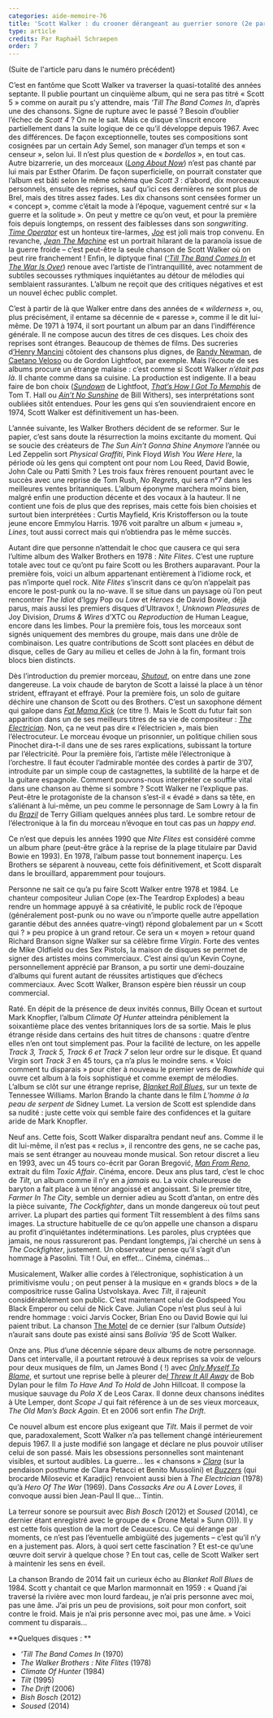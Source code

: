 ```yaml
---
categories: aide-memoire-76
title: 'Scott Walker : du crooner dérangeant au guerrier sonore (2e partie)'
type: article
credits: Par Raphaël Schraepen
order: 7
---
```

(Suite de l'article paru dans le numéro précédent)

C’est en fantôme que Scott Walker va traverser la quasi-totalité des années septante. Il publie pourtant un cinquième album, qui ne sera pas titré « Scott 5 » comme on aurait pu s’y attendre, mais _‘Till The Band Comes In_, d’après une des chansons. Signe de rupture avec le passé ? Besoin d’oublier l’échec de _Scott 4_ ? On ne le sait. Mais ce disque s’inscrit encore partiellement dans la suite logique de ce qu’il développe depuis 1967. Avec des différences. De façon exceptionnelle, toutes ses compositions sont cosignées par un certain Ady Semel, son manager d’un temps et son « censeur », selon lui. Il n’est plus question de « _bordellos_ », en tout cas. Autre bizarrerie, un des morceaux ([_Long About Now_](https://www.youtube.com/watch?v=HHitp6q9stM)) n’est pas chanté par lui mais par Esther Ofarim. De façon superficielle, on pourrait constater que l’album est bâti selon le même schéma que _Scott 3_ : d’abord, dix morceaux personnels, ensuite des reprises, sauf qu’ici ces dernières ne sont plus de Brel, mais des titres assez fades. Les dix chansons sont censées former un « concept », comme c’était la mode à l’époque, vaguement centré sur « la guerre et la solitude ». On peut y mettre ce qu’on veut, et pour la première fois depuis longtemps, on ressent des faiblesses dans son _songwriting_. [_Time Operator_](https://www.youtube.com/watch?v=EnPQnmeQYMQ) est un honteux tire-larmes, [_Joe_](https://www.youtube.com/watch?v=p-ZPGYE3o_U) est joli mais trop convenu. En revanche, [_Jean The Machine_](https://www.youtube.com/watch?v=DcHoTi5rGQU) est un portrait hilarant de la paranoïa issue de la guerre froide – c’est peut-être la seule chanson de Scott Walker où on peut rire franchement ! Enfin, le diptyque final ([_‘Till The Band Comes In_](https://www.youtube.com/watch?v=jLWjsQWBuG8) et [_The War Is Over_](https://www.youtube.com/watch?v=ttF51Xytz7Y)) renoue avec l’artiste de l’intranquillité, avec notamment de subtiles secousses rythmiques inquiétantes au détour de mélodies qui semblaient rassurantes. L’album ne reçoit que des critiques négatives et est un nouvel échec public complet.

C’est à partir de là que Walker entre dans des années de « _wilderness_ », ou, plus précisément, il entame sa décennie de « paresse », comme il le dit lui-même. De 1971 à 1974, il sort pourtant un album par an dans l’indifférence générale. Il ne compose aucun des titres de ces disques. Les choix des reprises sont étranges. Beaucoup de thèmes de films. Des sucreries d[’Henry Mancini](https://fr.wikipedia.org/wiki/Henry_Mancini) côtoient des chansons plus dignes, de [Randy Newman](https://fr.wikipedia.org/wiki/Randy_Newman), de [Caetano Veloso](https://fr.wikipedia.org/wiki/Caetano_Veloso) ou de Gordon Lightfoot, par exemple. Mais l’écoute de ses albums procure un étrange malaise : c’est comme si Scott Walker _n’était pas là_. Il chante comme dans sa cuisine. La production est indigente. Il a beau faire de bon choix ([_Sundown_](https://www.youtube.com/watch?v=S2cfhE1VZMU) de Lightfoot, [_That’s How I Got To Memphis_](https://www.youtube.com/watch?v=EDHV4PUZvgY) de Tom T. Hall ou [_Ain’t No Sunshine_](https://www.youtube.com/watch?v=SLEtjXNMxYg) de Bill Withers), ses interprétations sont oubliées sitôt entendues. Pour les gens qui s’en souviendraient encore en 1974, Scott Walker est définitivement un has-been.

L’année suivante, les Walker Brothers décident de se reformer. Sur le papier, c’est sans doute la résurrection la moins excitante du moment. Qui se soucie des créateurs de _The Sun Ain’t Gonna Shine Anymore_ l’année ou Led Zeppelin sort _Physical Graffiti_, Pink Floyd _Wish You Were Here_, la période où les gens qui comptent ont pour nom Lou Reed, David Bowie, John Cale ou Patti Smith ? Les trois faux frères renouent pourtant avec le succès avec une reprise de Tom Rush, _No Regrets_, qui sera n°7 dans les meilleures ventes britanniques. L’album éponyme marchera moins bien, malgré enfin une production décente et des vocaux à la hauteur. Il ne contient une fois de plus que des reprises, mais cette fois bien choisies et surtout bien interprétées : Curtis Mayfield, Kris Kristofferson ou la toute jeune encore Emmylou Harris. 1976 voit paraître un album « jumeau », _Lines_, tout aussi correct mais qui n’obtiendra pas le même succès.

Autant dire que personne n’attendait le choc que causera ce qui sera l’ultime album des Walker Brothers en 1978 : _Nite Flites_. C’est une rupture totale avec tout ce qu’ont pu faire Scott ou les Brothers auparavant. Pour la première fois, voici un album appartenant entièrement à l’idiome rock, et pas n’importe quel rock. _Nite Flites_ s’inscrit dans ce qu’on n’appelait pas encore le post-punk ou la no-wave. Il se situe dans un paysage où l’on peut rencontrer _The Idiot_ d’Iggy Pop ou _Low_ et _Heroes_ de David Bowie, déjà parus, mais aussi les premiers disques d’Ultravox !, _Unknown Pleasures_ de Joy Division, _Drums & Wires_ d’XTC ou _Reproduction_ de Human League, encore dans les limbes. Pour la première fois, tous les morceaux sont signés uniquement des membres du groupe, mais dans une drôle de combinaison. Les quatre contributions de Scott sont placées en début de disque, celles de Gary au milieu et celles de John à la fin, formant trois blocs bien distincts.

Dès l’introduction du premier morceau, [_Shutout_](https://www.youtube.com/watch?v=4uBB9AXYACU), on entre dans une zone dangereuse. La voix chaude de baryton de Scott a laissé la place à un ténor strident, effrayant et effrayé. Pour la première fois, un solo de guitare déchire une chanson de Scott ou des Brothers. C’est un saxophone dément qui galope dans [_Fat Mama Kick_](https://www.youtube.com/watch?v=-skUxIGDTFY) (ce titre !). Mais le Scott du futur fait son apparition dans un de ses meilleurs titres de sa vie de compositeur : [_The Electrician_](https://www.youtube.com/watch?v=mhQbT65qIJY). Non, ça ne veut pas dire « l’électricien », mais bien l’électrocuteur. Le morceau évoque un prisonnier, un politique chilien sous Pinochet dira-t-il dans une de ses rares explications, subissant la torture par l’électricité. Pour la première fois, l’artiste mêle l’électronique à l’orchestre. Il faut écouter l’admirable montée des cordes à partir de 3’07, introduite par un simple coup de castagnettes, la subtilité de la harpe et de la guitare espagnole. Comment pouvons-nous interpréter ce souffle vital dans une chanson au thème si sombre ? Scott Walker ne l’explique pas. Peut-être le protagoniste de la chanson s’est-il « évadé » dans sa tête, en s’aliénant à lui-même, un peu comme le personnage de Sam Lowry à la fin du [_Brazil_](https://fr.wikipedia.org/wiki/Brazil_%28film,_1985%29) de Terry Gilliam quelques années plus tard. Le sombre retour de l’électronique à la fin du morceau n’évoque en tout cas pas un _happy end_.

Ce n’est que depuis les années 1990 que _Nite Flites_ est considéré comme un album phare (peut-être grâce à la reprise de la plage titulaire par David Bowie en 1993). En 1978, l’album passe tout bonnement inaperçu. Les Brothers se séparent à nouveau, cette fois définitivement, et Scott disparaît dans le brouillard, apparemment pour toujours.



Personne ne sait ce qu’a pu faire Scott Walker entre 1978 et 1984. Le chanteur compositeur Julian Cope (ex-The Teardrop Explodes) a beau rendre un hommage appuyé à sa créativité, le public rock de l’époque (généralement post-punk ou no wave ou n’importe quelle autre appellation garantie début des années quatre-vingt) répond globalement par un « Scott qui ? » peu propice à un grand retour. Ce sera un « moyen » retour quand Richard Branson signe Walker sur sa célèbre firme _Virgin_. Forte des ventes de Mike Oldfield ou des Sex Pistols, la maison de disques se permet de signer des artistes moins commerciaux. C’est ainsi qu’un Kevin Coyne, personnellement apprécié par Branson, a pu sortir une demi-douzaine d’albums qui furent autant de réussites artistiques que d’échecs commerciaux. Avec Scott Walker, Branson espère bien réussir un coup commercial.

Raté. En dépit de la présence de deux invités connus, Billy Ocean et surtout Mark Knopfler, l’album _Climate Of Hunter_ atteindra péniblement la soixantième place des ventes britanniques lors de sa sortie. Mais le plus étrange réside dans certains des huit titres de chansons : quatre d’entre elles n’en ont tout simplement pas. Pour la facilité de lecture, on les appelle _Track 3, Track 5, Track 6 et Track 7_ selon leur ordre sur le disque. Et quand Virgin sort _Track 3_ en 45 tours, ça n’a plus le moindre sens. « Voici comment tu disparais » pour citer à nouveau le premier vers de _Rawhide_ qui ouvre cet album à la fois sophistiqué et comme exempt de mélodies. L’album se clôt sur une étrange reprise, [_Blanket Roll Blues_](https://www.youtube.com/watch?v=j2w5eOKp28w), sur un texte de Tennessee Williams. Marlon Brando la chante dans le film _L’homme à la peau de serpent de_ Sidney Lumet. La version de Scott est splendide dans sa nudité : juste cette voix qui semble faire des confidences et la guitare aride de Mark Knopfler.



Neuf ans. Cette fois, Scott Walker disparaîtra pendant neuf ans. Comme il le dit lui-même, il n’est pas « reclus », il rencontre des gens, ne se cache pas, mais se sent étranger au nouveau monde musical. Son retour discret a lieu en 1993, avec un 45 tours co-écrit par Goran Bregović, [_Man From Reno_](https://www.youtube.com/watch?v=y3YOweA72YM), extrait du film _Toxic Affair_. Cinéma, encore. Deux ans plus tard, c’est le choc de _Tilt_, un album comme il n’y en a _jamais_ eu. La voix chaleureuse de baryton a fait place à un ténor angoissé et angoissant. Si le premier titre, _Farmer In The City_, semble un dernier adieu au Scott d’antan, on entre dès la pièce suivante, _The Cockfighter_, dans un monde dangereux où tout peut arriver. La plupart des parties qui forment Tilt ressemblent à des films sans images. La structure habituelle de ce qu’on appelle une chanson a disparu au profit d’inquiétantes indéterminations. Les paroles, plus cryptées que jamais, ne nous rassureront pas. Pendant longtemps, j’ai cherché un sens à _The Cockfighter_, justement. Un observateur pense qu’il s’agit d’un hommage à Pasolini. Tilt ! Oui, en effet… Cinéma, cinémas…



Musicalement, Walker allie cordes à l’électronique, sophistication à un primitivisme voulu ; on peut penser à la musique en « grands blocs » de la compositrice russe Galina Ustvolskaya. Avec _Tilt_, il rajeunit considérablement son public. C’est maintenant celui de Godspeed You Black Emperor ou celui de Nick Cave. Julian Cope n’est plus seul à lui rendre hommage : voici Jarvis Cocker, Brian Eno ou David Bowie qui lui paient tribut. La chanson [The Motel](https://www.youtube.com/watch?v=P-KhzO01JRQ) de ce dernier (sur l’album _Outside_) n’aurait sans doute pas existé ainsi sans _Bolivia ’95_ de Scott Walker.



Onze ans. Plus d’une décennie sépare deux albums de notre personnage. Dans cet intervalle, il a pourtant retrouvé à deux reprises sa voix de velours pour deux musiques de film, un James Bond ( !) avec [_Only Myself To Blame_](https://www.youtube.com/watch?v=NCt4O4gJifQ), et surtout une reprise belle à pleurer de[_I Threw It All Away_](https://www.youtube.com/watch?v=Ken3dfr3FiU) de Bob Dylan pour le film _To Have And To Hold_ de John Hillcoat. Il compose la musique sauvage du _Pola X_ de Leos Carax. Il donne deux chansons inédites à Ute Lemper, dont _Scope J_ qui fait référence à un de ses vieux morceaux, _The Old Man’s Back Again_. Et en 2006 sort enfin _The Drift_.



Ce nouvel album est encore plus exigeant que _Tilt_. Mais il permet de voir que, paradoxalement, Scott Walker n’a pas tellement changé intérieurement depuis 1967. Il a juste modifié son langage et déclare ne plus pouvoir utiliser celui de son passé. Mais les obsessions personnelles sont maintenant visibles, et surtout audibles. La guerre… les « chansons » [_Clara_](https://www.youtube.com/watch?v=r5hvHEBLNpI) (sur la pendaison posthume de Clara Petacci et Benito Mussolini) et [_Buzzers_](https://www.youtube.com/watch?v=EsDjRJpnG1M) (qui brocarde Milosevic et Karadjic) renvoient aussi bien à _The Electrician_ (1978) qu’à _Hero Of The War_ (1969). Dans _Cossacks Are ou A Lover Loves,_ il convoque aussi bien Jean-Paul II que… Tintin.



La terreur sonore se poursuit avec _Bish Bosch_ (2012) et _Soused_ (2014), ce dernier étant enregistré avec le groupe de « Drone Metal » Sunn O))). Il y est cette fois question de la mort de Ceaucescu. Ce qui dérange par moments, ce n’est pas l’éventuelle ambigüité des jugements – c’est qu’il n’y en a justement pas. Alors, à quoi sert cette fascination ? Et est-ce qu’une œuvre doit servir à quelque chose ? En tout cas, celle de Scott Walker sert à maintenir les sens en éveil.



La chanson Brando de 2014 fait un curieux écho au _Blanket Roll Blues_ de 1984. Scott y chantait ce que Marlon marmonnait en 1959 : « Quand j’ai traversé la rivière avec mon lourd fardeau, je n’ai pris personne avec moi, pas une âme. J’ai pris un peu de provisions, soit pour mon confort, soit contre le froid. Mais je n’ai pris personne avec moi, pas une âme. » Voici comment tu disparais…



 



**Quelques disques :**

* _‘Till The Band Comes In_ (1970)
* _The Walker Brothers : Nite Flites_ (1978)
* _Climate Of Hunter_ (1984)
* _Tilt_ (1995)
* _The Drift_ (2006)
* _Bish Bosch_ (2012)
* _Soused_ (2014)
